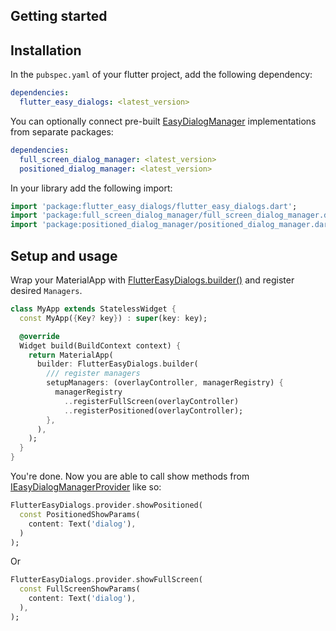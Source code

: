## Getting started
## Installation
In the `pubspec.yaml` of your flutter project, add the following dependency:

```yaml
dependencies:
  flutter_easy_dialogs: <latest_version>
```

You can optionally connect pre-built [EasyDialogManager](https://pub.dev/documentation/flutter_easy_dialogs/latest/flutter_easy_dialogs/EasyDialogManager-class.html) implementations from separate packages:

```yaml
dependencies:
  full_screen_dialog_manager: <latest_version>
  positioned_dialog_manager: <latest_version>
```

In your library add the following import:

```dart
import 'package:flutter_easy_dialogs/flutter_easy_dialogs.dart';
import 'package:full_screen_dialog_manager/full_screen_dialog_manager.dart';
import 'package:positioned_dialog_manager/positioned_dialog_manager.dart';
```

## Setup and usage
 
Wrap your MaterialApp with [FlutterEasyDialogs.builder()](https://pub.dev/documentation/flutter_easy_dialogs/latest/flutter_easy_dialogs/FlutterEasyDialogs/builder-constant.html) and register desired `Managers`.

```dart
class MyApp extends StatelessWidget {
  const MyApp({Key? key}) : super(key: key);

  @override
  Widget build(BuildContext context) {
    return MaterialApp(
      builder: FlutterEasyDialogs.builder(
        /// register managers
        setupManagers: (overlayController, managerRegistry) {
          managerRegistry
            ..registerFullScreen(overlayController)
            ..registerPositioned(overlayController);
        },
      ),
    );
  }
}
```

You're done. Now you are able to call show methods from [IEasyDialogManagerProvider](https://pub.dev/documentation/flutter_easy_dialogs/latest/flutter_easy_dialogs/IEasyDialogManagerProvider-class.html) like so:
```dart
FlutterEasyDialogs.provider.showPositioned(
  const PositionedShowParams(
    content: Text('dialog'),
  )
);
```
Or

```dart
FlutterEasyDialogs.provider.showFullScreen(
  const FullScreenShowParams(
    content: Text('dialog'),
  ),
);
```